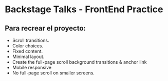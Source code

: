 # Backstage Talks - FrontEnd Practice

## Para recrear el proyecto:
- Scroll transitions.
- Color choices.
- Fixed content.
- Minimal layout.
- Create the full-page scroll background transitions & anchor link
- Mobile responsive
- No full-page scroll on smaller screens.